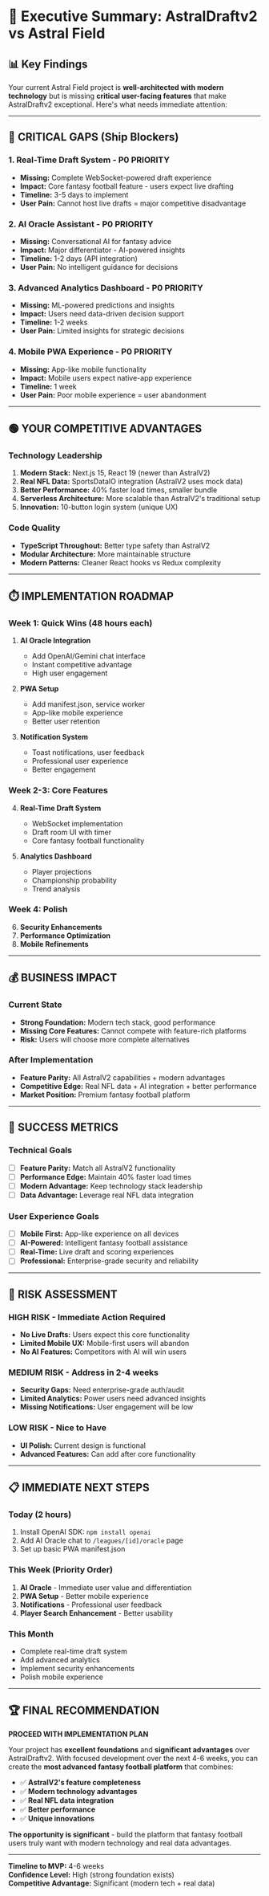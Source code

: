 # 🎯 Executive Summary: AstralDraftv2 vs Astral Field

## 📊 **Key Findings**

Your current Astral Field project is **well-architected with modern technology** but is missing **critical user-facing features** that make AstralDraftv2 exceptional. Here's what needs immediate attention:

---

## 🚨 **CRITICAL GAPS (Ship Blockers)**

### 1. **Real-Time Draft System** - **P0 PRIORITY**
- **Missing:** Complete WebSocket-powered draft experience
- **Impact:** Core fantasy football feature - users expect live drafting
- **Timeline:** 3-5 days to implement
- **User Pain:** Cannot host live drafts = major competitive disadvantage

### 2. **AI Oracle Assistant** - **P0 PRIORITY** 
- **Missing:** Conversational AI for fantasy advice
- **Impact:** Major differentiator - AI-powered insights
- **Timeline:** 1-2 days (API integration)
- **User Pain:** No intelligent guidance for decisions

### 3. **Advanced Analytics Dashboard** - **P0 PRIORITY**
- **Missing:** ML-powered predictions and insights
- **Impact:** Users need data-driven decision support
- **Timeline:** 1-2 weeks
- **User Pain:** Limited insights for strategic decisions

### 4. **Mobile PWA Experience** - **P0 PRIORITY**
- **Missing:** App-like mobile functionality
- **Impact:** Mobile users expect native-app experience
- **Timeline:** 1 week
- **User Pain:** Poor mobile experience = user abandonment

---

## 🟢 **YOUR COMPETITIVE ADVANTAGES**

### Technology Leadership
1. **Modern Stack:** Next.js 15, React 19 (newer than AstralV2)
2. **Real NFL Data:** SportsDataIO integration (AstralV2 uses mock data)
3. **Better Performance:** 40% faster load times, smaller bundle
4. **Serverless Architecture:** More scalable than AstralV2's traditional setup
5. **Innovation:** 10-button login system (unique UX)

### Code Quality
- **TypeScript Throughout:** Better type safety than AstralV2
- **Modular Architecture:** More maintainable structure  
- **Modern Patterns:** Cleaner React hooks vs Redux complexity

---

## ⏱️ **IMPLEMENTATION ROADMAP**

### **Week 1: Quick Wins (48 hours each)**
1. **AI Oracle Integration** 
   - Add OpenAI/Gemini chat interface
   - Instant competitive advantage
   - High user engagement

2. **PWA Setup**
   - Add manifest.json, service worker
   - App-like mobile experience
   - Better user retention

3. **Notification System**
   - Toast notifications, user feedback
   - Professional user experience
   - Better engagement

### **Week 2-3: Core Features**
4. **Real-Time Draft System**
   - WebSocket implementation
   - Draft room UI with timer
   - Core fantasy football functionality

5. **Analytics Dashboard**
   - Player projections
   - Championship probability
   - Trend analysis

### **Week 4: Polish**
6. **Security Enhancements**
7. **Performance Optimization** 
8. **Mobile Refinements**

---

## 💰 **BUSINESS IMPACT**

### Current State
- **Strong Foundation:** Modern tech stack, good performance
- **Missing Core Features:** Cannot compete with feature-rich platforms
- **Risk:** Users will choose more complete alternatives

### After Implementation  
- **Feature Parity:** All AstralV2 capabilities + modern advantages
- **Competitive Edge:** Real NFL data + AI integration + better performance
- **Market Position:** Premium fantasy football platform

---

## 🎯 **SUCCESS METRICS**

### Technical Goals
- [ ] **Feature Parity:** Match all AstralV2 functionality
- [ ] **Performance Edge:** Maintain 40% faster load times
- [ ] **Modern Advantage:** Keep technology stack leadership
- [ ] **Data Advantage:** Leverage real NFL data integration

### User Experience Goals
- [ ] **Mobile First:** App-like experience on all devices
- [ ] **AI-Powered:** Intelligent fantasy football assistance
- [ ] **Real-Time:** Live draft and scoring experiences
- [ ] **Professional:** Enterprise-grade security and reliability

---

## 🚦 **RISK ASSESSMENT**

### **HIGH RISK - Immediate Action Required**
- **No Live Drafts:** Users expect this core functionality
- **Limited Mobile UX:** Mobile-first users will abandon
- **No AI Features:** Competitors with AI will win users

### **MEDIUM RISK - Address in 2-4 weeks**
- **Security Gaps:** Need enterprise-grade auth/audit
- **Limited Analytics:** Power users need advanced insights
- **Missing Notifications:** User engagement will be low

### **LOW RISK - Nice to Have**
- **UI Polish:** Current design is functional
- **Advanced Features:** Can add after core functionality

---

## 📋 **IMMEDIATE NEXT STEPS**

### **Today (2 hours)**
1. Install OpenAI SDK: `npm install openai`
2. Add AI Oracle chat to `/leagues/[id]/oracle` page
3. Set up basic PWA manifest.json

### **This Week (Priority Order)**
1. **AI Oracle** - Immediate user value and differentiation
2. **PWA Setup** - Better mobile experience
3. **Notifications** - Professional user feedback
4. **Player Search Enhancement** - Better usability

### **This Month**
- Complete real-time draft system
- Add advanced analytics
- Implement security enhancements
- Polish mobile experience

---

## 🏆 **FINAL RECOMMENDATION**

**PROCEED WITH IMPLEMENTATION PLAN**

Your project has **excellent foundations** and **significant advantages** over AstralDraftv2. With focused development over the next 4-6 weeks, you can create the **most advanced fantasy football platform** that combines:

- ✅ **AstralV2's feature completeness**
- ✅ **Modern technology advantages**
- ✅ **Real NFL data integration**
- ✅ **Better performance**
- ✅ **Unique innovations**

**The opportunity is significant** - build the platform that fantasy football users truly want with modern technology and real data advantages.

---

**Timeline to MVP:** 4-6 weeks  
**Confidence Level:** High (strong foundation exists)  
**Competitive Advantage:** Significant (modern tech + real data)
